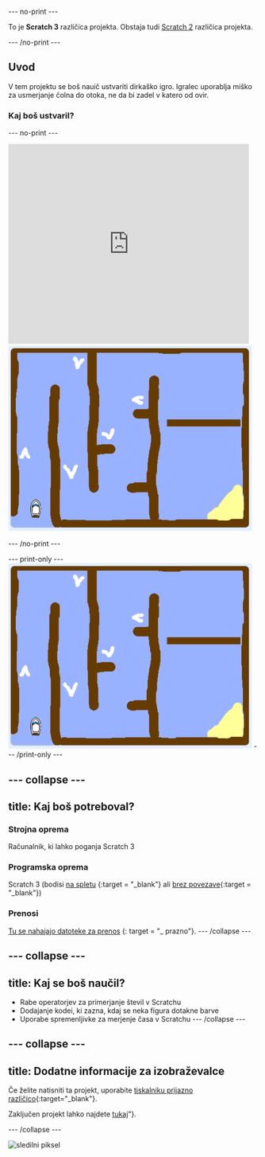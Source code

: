 \--- no-print \---

To je **Scratch 3** različica projekta. Obstaja tudi [Scratch 2](https://projects.raspberrypi.org/en/projects/boat-race-scratch2) različica projekta.

\--- /no-print \---

## Uvod

V tem projektu se boš nauič ustvariti dirkaško igro. Igralec uporablja miško za usmerjanje čolna do otoka, ne da bi zadel v katero od ovir.

### Kaj boš ustvaril?

\--- no-print \---

<div class="scratch-preview">
  <iframe allowtransparency="true" width="485" height="402" src="https://scratch.mit.edu/projects/embed/276662533/?autostart=false" frameborder="0" scrolling="no"></iframe>
  <img src="images/boat_race_demo.png">
</div>

\--- /no-print \---

\--- print-only \--- ![boat race demo](images/boat_race_demo.png) \--- /print-only \---

## \--- collapse \---

## title: Kaj boš potreboval?

### Strojna oprema

Računalnik, ki lahko poganja Scratch 3

### Programska oprema

Scratch 3 (bodisi [na spletu](https://rpf.io/scratchon) {:target = "_blank"} ali [brez povezave](https://rpf.io/scratchoff){:target = "_blank"})

### Prenosi

[Tu se nahajajo datoteke za prenos](http://rpf.io/p/en/boat-race-go) {: target = "_ prazno"}. \--- /collapse \---

## \--- collapse \---

## title: Kaj se boš naučil?

- Rabe operatorjev za primerjanje števil v Scratchu
- Dodajanje kodei, ki zazna, kdaj se neka figura dotakne barve
- Uporabe spremenljivke za merjenje časa v Scratchu \--- /collapse \---

## \--- collapse \---

## title: Dodatne informacije za izobraževalce

Če želite natisniti ta projekt, uporabite [tiskalniku prijazno različico](https://projects.raspberrypi.org/en/projects/boat-race/print){:target="_blank"}.

Zaključen projekt lahko najdete [tukaj](http://rpf.io/p/en/boat-race-get)"}.

\--- /collapse \---

![sledilni piksel](https://code.org/api/hour/begin_codeclub_boatrace.png)